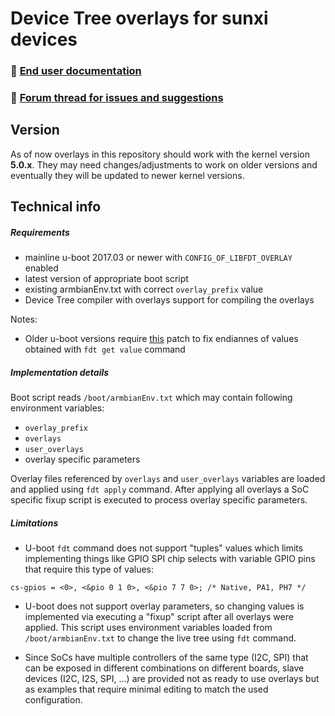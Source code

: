 # Device Tree overlays for sunxi devices

### :orange_book: [End user documentation](https://docs.armbian.com/User-Guide_Allwinner_overlays/)

### :speech_balloon: [Forum thread for issues and suggestions](https://forum.armbian.com/index.php?/topic/3787-testers-wanted-sunxi-device-tree-overlays/)

## Version

As of now overlays in this repository should work with the kernel version **5.0.x**.
They may need changes/adjustments to work on older versions and eventually they will be updated to newer kernel versions.

## Technical info

##### Requirements

- mainline u-boot 2017.03 or newer with `CONFIG_OF_LIBFDT_OVERLAY` enabled
- latest version of appropriate boot script
- existing armbianEnv.txt with correct `overlay_prefix` value
- Device Tree compiler with overlays support for compiling the overlays

Notes:

- Older u-boot versions require [this](http://git.denx.de/?p=u-boot.git;a=commitdiff;h=b05bf6c75d03c925737e228472b694cbeaa503c2) patch to fix endiannes of values obtained with `fdt get value` command

##### Implementation details

Boot script reads `/boot/armbianEnv.txt` which may contain following environment variables:

- `overlay_prefix`
- `overlays`
- `user_overlays`
- overlay specific parameters

Overlay files referenced by `overlays` and `user_overlays` variables are loaded and applied using `fdt apply` command. After applying all overlays a SoC specific fixup script is executed to process overlay specific parameters.

##### Limitations

- U-boot `fdt` command does not support "tuples" values which limits implementing things like GPIO SPI chip selects with variable GPIO pins that require this type of values:

```
cs-gpios = <0>, <&pio 0 1 0>, <&pio 7 7 0>; /* Native, PA1, PH7 */
```

- U-boot does not support overlay parameters, so changing values is implemented via executing a "fixup" script after all overlays were applied. This script uses environment variables loaded from `/boot/armbianEnv.txt` to change the live tree using `fdt` command.

- Since SoCs have multiple controllers of the same type (I2C, SPI) that can be exposed in different combinations on different boards, slave devices (I2C, I2S, SPI, ...) are provided not as ready to use overlays but as examples that require minimal editing to match the used configuration.
